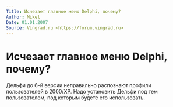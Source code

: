 ```yaml
---
Title: Исчезает главное меню Delphi, почему?
Author: Mikel
Date: 01.01.2007
Source: Vingrad.ru <https://forum.vingrad.ru>
---
```



Исчезает главное меню Delphi, почему?
=====================================

Дельфи до 6-й версии неправильно распознают профили пользователей в
2000/XP. Надо установить Дельфи под тем пользователем, под которым будете
его использовать.

